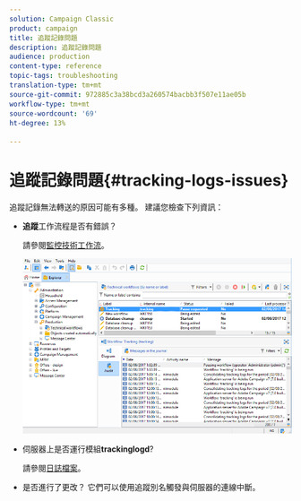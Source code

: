 ```yaml
---
solution: Campaign Classic
product: campaign
title: 追蹤記錄問題
description: 追蹤記錄問題
audience: production
content-type: reference
topic-tags: troubleshooting
translation-type: tm+mt
source-git-commit: 972885c3a38bcd3a260574bacbb3f507e11ae05b
workflow-type: tm+mt
source-wordcount: '69'
ht-degree: 13%

---
```



# 追蹤記錄問題{#tracking-logs-issues}

追蹤記錄無法轉送的原因可能有多種。 建議您檢查下列資訊：

* **追蹤**&#x200B;工作流程是否有錯誤？

   請參閱[監控技術工作流](../../workflow/using/monitoring-technical-workflows.md)。

   ![](assets/tracking_scheduled_task.png)

* 伺服器上是否運行模組&#x200B;**trackinglogd**?

   請參閱[日誌檔案](../../production/using/log-files.md)。

* 是否進行了更改？ 它們可以使用追蹤別名觸發與伺服器的連線中斷。

